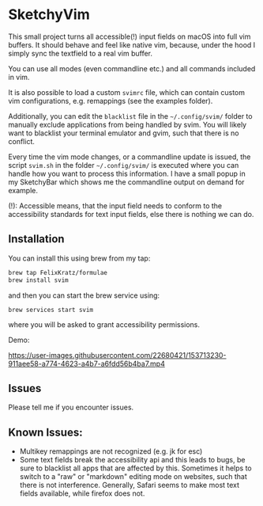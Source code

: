# SketchyVim
This small project turns all accessible(!) input fields on macOS into full vim
buffers. It should behave and feel like native vim, because, under the hood
I simply sync the textfield to a real vim buffer.

You can use all modes (even commandline etc.) and all commands included in vim.

It is also possible to load a custom `svimrc` file, which can contain
custom vim configurations, e.g. remappings (see the examples folder).

Additionally, you can edit the `blacklist` file in the `~/.config/svim/` folder
to manually exclude applications from being handled by svim.
You will likely want to blacklist your terminal emulator and gvim, such that there
is no conflict.

Every time the vim mode changes, or a commandline update is issued, the script
`svim.sh` in the folder `~/.config/svim/` is executed where you can handle 
how you want to process this information. I have a small popup in my SketchyBar
which shows me the commandline output on demand for example.

(!): Accessible means, that the input field needs to conform to the accessibility
     standards for text input fields, else there is nothing we can do.

## Installation
You can install this using brew from my tap:
```bash
brew tap FelixKratz/formulae
brew install svim
```
and then you can start the brew service using:
```
brew services start svim
```
where you will be asked to grant accessibility permissions.

Demo:

https://user-images.githubusercontent.com/22680421/153713230-911aee58-a774-4623-a4b7-a6fdd56b4ba7.mp4

## Issues
Please tell me if you encounter issues.

Known Issues:
-------------
* Multikey remappings are not recognized (e.g. jk for esc)
* Some text fields break the accessibility api and this leads to bugs,
  be sure to blacklist all apps that are affected by this.
  Sometimes it helps to switch to a "raw" or "markdown" editing mode on websites,
  such that there is not interference.
  Generally, Safari seems to make most text fields available, while firefox does not.
